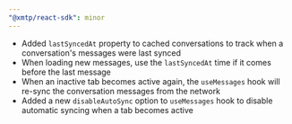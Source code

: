 ```yaml
---
"@xmtp/react-sdk": minor
---
```


* Added `lastSyncedAt` property to cached conversations to track when a conversation's messages were last synced
* When loading new messages, use the `lastSyncedAt` time if it comes before the last message
* When an inactive tab becomes active again, the `useMessages` hook will re-sync the conversation messages from the network
* Added a new `disableAutoSync` option to `useMessages` hook to disable automatic syncing when a tab becomes active
